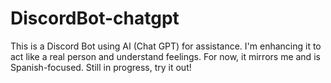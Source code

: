 # DiscordBot-chatgpt
This is a Discord Bot using AI (Chat GPT) for assistance. I'm enhancing it to act like a real person and understand feelings. For now, it mirrors me and is Spanish-focused. Still in progress, try it out!
